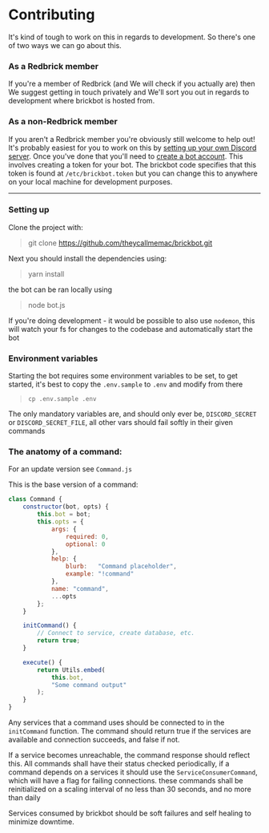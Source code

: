 # Contributing

It's kind of tough to work on this in regards to development. So there's one of two ways we can go about this.

### As a Redbrick member

 If you're a member of Redbrick (and We will check if you actually are) then We suggest getting in touch privately and We'll sort you out in regards to development where brickbot is hosted from. 

### As a non-Redbrick member

If you aren't a Redbrick member you're obviously still welcome to help out! It's probably easiest for you to work on this by [setting up your own Discord server](https://www.howtogeek.com/364075/how-to-create-set-up-and-manage-your-discord-server/). Once you've done that you'll need to [create a bot account](https://discordpy.readthedocs.io/en/latest/discord.html). This involves creating a token for your bot. The brickbot code specifies that this token is found at `/etc/brickbot.token` but you can change this to anywhere on your local machine for development purposes.

---

### Setting up

Clone the project with:

> git clone https://github.com/theycallmemac/brickbot.git

Next you should install the dependencies using:

> yarn install

the bot can be ran locally using

> node bot.js

If you're doing development - it would be possible to also use `nodemon`, this will watch your fs for changes to the codebase and automatically start the bot

### Environment variables

Starting the bot requires some environment variables to be set, to get started, it's best to copy the `.env.sample` to `.env` and modify from there

> `cp .env.sample .env`

The only mandatory variables are, and should only ever be, `DISCORD_SECRET` or `DISCORD_SECRET_FILE`, all other vars should fail softly in their given commands


### The anatomy of a command:

For an update version see `Command.js`

This is the base version of a command:

```js
class Command {
    constructor(bot, opts) {
        this.bot = bot;
        this.opts = {
            args: {
                required: 0,
                optional: 0
            },
            help: {
                blurb:   "Command placeholder",
                example: "!command"
            },
            name: "command",
            ...opts
        };
    }

    initCommand() {
        // Connect to service, create database, etc.
        return true;
    }

    execute() {
        return Utils.embed(
            this.bot,
            "Some command output"
        );
    }
}
```

Any services that a command uses should be connected to in the `initCommand` function. The command should return true if the services are available and connection succeeds, and false if not.

If a service becomes unreachable, the command response should reflect this. All commands shall have their status checked periodically, if a command depends on a services it should use the `ServiceConsumerCommand`, which will have a flag for failing connections. these commands shall be reinitialized on a scaling interval of no less than 30 seconds, and no more than daily 

Services consumed by brickbot should be soft failures and self healing to minimize downtime.
